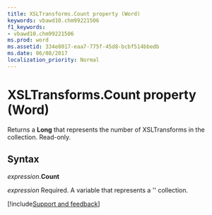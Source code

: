 ```yaml
---
title: XSLTransforms.Count property (Word)
keywords: vbawd10.chm99221506
f1_keywords:
- vbawd10.chm99221506
ms.prod: word
ms.assetid: 334e8017-eaa7-775f-45d8-bcbf514bbedb
ms.date: 06/08/2017
localization_priority: Normal
---
```



# XSLTransforms.Count property (Word)

Returns a  **Long** that represents the number of XSLTransforms in the collection. Read-only.


## Syntax

_expression_.**Count**

_expression_ Required. A variable that represents a '' collection.


[!include[Support and feedback](~/includes/feedback-boilerplate.md)]